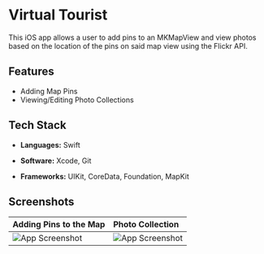 # Virtual Tourist

This iOS app allows a user to add pins to an MKMapView and view photos based on the location of the pins on said map view using the Flickr API.

## Features

- Adding Map Pins
- Viewing/Editing Photo Collections

## Tech Stack

- **Languages:** Swift

- **Software:** Xcode, Git

- **Frameworks:** UIKit, CoreData, Foundation, MapKit

## Screenshots

| Adding Pins to the Map | Photo Collection |
| :----------------- | :----------------- |
| ![App Screenshot](https://live.staticflickr.com/65535/52493701651_f51fe4f262_w.jpg) | ![App Screenshot](https://live.staticflickr.com/65535/52493218697_918d9edc5f_w.jpg)|
